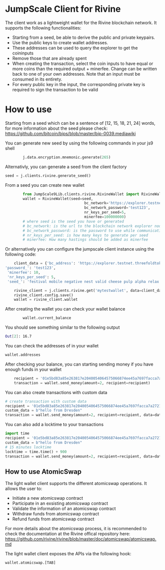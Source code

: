 # JumpScale Client for Rivine

The client work as a lightweight wallet for the Rivine blockchain network.
It supports the following functionalities:

- Starting from a seed, be able to derive the public and private keypairs.
- Use the public keys to create wallet addresses.
- These addresses can be used to query the explorer to get the coininputs
- Remove those that are already spent
- When creating the transaction, select the coin inputs to have equal or more coins than the required output + minerfee. Change can be written back to one of your own addresses. Note that an input must be consumed in its entirety.
- For every public key in the input, the corresponding private key is required to sign the transaction to be valid


# How to use
Starting from a seed which can be a sentence of [12, 15, 18, 21, 24] words, for more information about the seed please check: https://github.com/bitcoin/bips/blob/master/bip-0039.mediawiki

You can generate new seed by using the following commands in your js9 shell
```python
        j.data.encryption.mnemonic.generate(265)
```

Alternativly, you can generate a seed from the client factory
```python
seed = j.clients.rivine.generate_seed()
```

From a seed you can create new wallet
```python
        from JumpScale9Lib.clients.rivine.RivineWallet import RivineWallet
        wallet = RivineWallet(seed=seed,
                                    bc_network='https://explorer.testnet.threefoldtoken.com/',
                                    bc_network_password='test123',
                                    nr_keys_per_seed=5,
                                    minerfee=100000000)
        # where seed is the seed you have or generated
        # bc_network: is the url to the blockchain network explorer node
        # bc_network_password: is the password to use while communicating with the chain explorer node
        # nr_keys_per_seed: is how many keys to generate per seed
        # minerfee: How many hastings should be added as minerfee
```

Or alternatively you can configure the jumpscale client instance using the following code:
```python
    client_data = {'bc_address': 'https://explorer.testnet.threefoldtoken.com/',
'password_': 'test123',
 'minerfee': 10,
 'nr_keys_per_seed': 5,
 'seed_': 'festival mobile negative nest valid cheese pulp alpha relax language friend vast'}

    rivine_client = j.clients.rivine.get('mytestwallet', data=client_data)
    rivine_client.config.save()
    wallet = rivine_client.wallet
```

After creating the wallet you can check your wallet balance
```python
        wallet.current_balance
```

You should see something similar to the following output
```bash
Out[2]: 16.7
```

You can check the addresses of in your wallet
```python
wallet.addresses
```

After checking your balance, you can starting sending money if you have enough funds in your wallet
```python
    recipient = '01e5bd83a85e263817e2040054064575066874ee45a7697facca7a2721d4792af374ea35f549a1'
    transaction = wallet.send_money(amount=2, recipient=recipient)
```

You can also create transactions with custom data
```python
# create transaction with custom data
recipient = '01e5bd83a85e263817e2040054064575066874ee45a7697facca7a2721d4792af374ea35f549a1'
custom_data = b"hello from Dresden"
transaction = wallet.send_money(amount=2, recipient=recipient, data=data)
```

You can also add a locktime to your transactions
```python
import time
recipient = '01e5bd83a85e263817e2040054064575066874ee45a7697facca7a2721d4792af374ea35f549a1'
custom_data = b"hello from Dresden"
# 15 minutes locktime
locktime = time.time() + 900
transaction = wallet.send_money(amount=2, recipient=recipient, data=data, locktime=locktime)
```

## How to use AtomicSwap
The light wallet client supports the different atomicswap operations. It allows the user to:
- Initiate a new atomicswap contract
- Participate in an exsisting atomicswap contract
- Validate the information of an atomicswap contract
- Withdraw funds from atomicswap contract
- Refund funds from atomicswap contract

For more details about the atomicswap process, it is recommended to check the documentation at the Rivine offical repository here: https://github.com/rivine/rivine/blob/master/doc/atomicswap/atomicswap.md

The light wallet client exposes the APIs via the following hook:
```python
wallet.atomicswap.[TAB]
```
